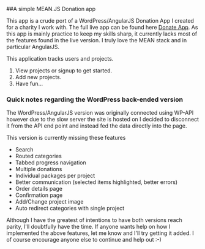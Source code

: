 ##A simple MEAN.JS Donation app

This app is a crude port of a WordPress/AngularJS Donation App I created for a charity I work with. The full live	app can be found here [Donate App](http://muntadaaid.org/donate). As this app is mainly practice to keep my skills sharp, it currently lacks most of the features found in the live version. I truly love the MEAN stack and in particular AngularJS.

This application tracks users and projects.
			
1. View projects or signup to get started.
2. Add new projects.
3. Have fun...
				
### Quick notes regarding the WordPress back-ended version

The WordPress/AngularJS version was originally connected using WP-API however due to the slow server the site is hosted on I decided to disconnect it from the API end point and instead fed the data directly into the page.  

This version is currently missing these features
	
* Search
* Routed categories
* Tabbed progress navigation
* Multiple donations
* Individual packages per project
* Better communication (selected items highlighted, better errors)
* Order details page
* Confirmation page
* Add/Change project image
* Auto redirect categories with single project

Although I have the greatest of intentions to have both versions reach parity, I'll doubtfully have the time. If anyone wants help on how I implemented the above features, let me know and I'll try getting it added. I of course encourage anyone else to continue and help out :-)